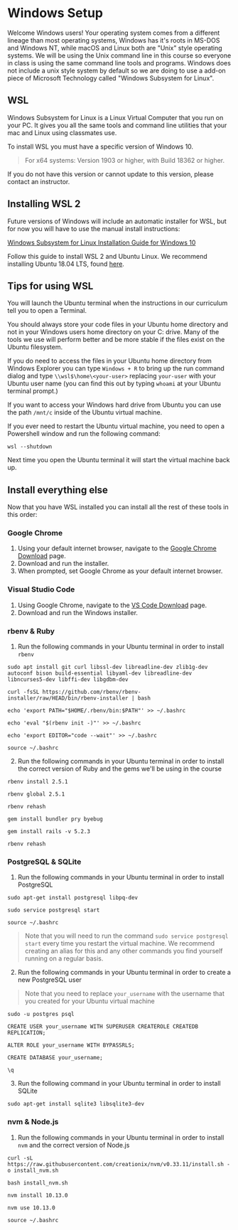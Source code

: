 # Windows Setup

Welcome Windows users! Your operating system comes from a different lineage than
most operating systems, Windows has it's roots in MS-DOS and Windows NT, while 
macOS and Linux both are "Unix" style operating systems. We will be using the
Unix command line in this course so everyone in class is using the same command
line tools and programs. Windows does not include a unix style system by default
so we are doing to use a add-on piece of Microsoft Technology called "Windows
Subsystem for Linux".

## WSL

Windows Subsystem for Linux is a Linux Virtual Computer that you run on your
PC. It gives you all the same tools and command line utilities that your
mac and Linux using classmates use.

To install WSL you must have a specific version of Windows 10.

> For x64 systems: Version 1903 or higher, with Build 18362 or higher.

If you do not have this version or cannot update to this version, please
contact an instructor.

## Installing WSL 2

Future versions of Windows will include an automatic installer for WSL, but
for now you will have to use the manual install instructions:

[Windows Subsystem for Linux Installation Guide for Windows 10](https://docs.microsoft.com/en-us/windows/wsl/install-win10#manual-installation-steps)

Follow this guide to install WSL 2 and Ubuntu Linux. We recommend installing Ubuntu 18.04 LTS, found [here](https://www.microsoft.com/store/apps/9N9TNGVNDL3Q).

## Tips for using WSL

You will launch the Ubuntu terminal when the instructions in our curriculum tell
you to open a Terminal.

You should always store your code files in your Ubuntu home directory and not in
your Windows users home directory on your C: drive. Many of the tools we use
will perform better and be more stable if the files exist on the Ubuntu filesystem.

If you do need to access the files in your Ubuntu home directory from Windows
Explorer you can type `Windows + R` to bring up the run command dialog and type
`\\wsl$\home\<your-user>` replacing `your-user` with your Ubuntu user name (you
can find this out by typing `whoami` at your Ubuntu terminal prompt.)

If you want to access your Windows hard drive from Ubuntu you can use the path
`/mnt/c` inside of the Ubuntu virtual machine.

If you ever need to restart the Ubuntu virtual machine, you need to open a
Powershell window and run the following command:

```shell
wsl --shutdown
```

Next time you open the Ubuntu terminal it will start the virtual machine back up.

## Install everything else

Now that you have WSL installed you can install all the rest of these tools in
this order:

### Google Chrome

1. Using your default internet browser, navigate to the [Google Chrome Download] page.
2. Download and run the installer.
3. When prompted, set Google Chrome as your default internet browser.

[Google Chrome Download]:https://www.google.com/chrome/

### Visual Studio Code

1. Using Google Chrome, navigate to the [VS Code Download] page.
2. Download and run the Windows installer.

[VS Code Download]:https://code.visualstudio.com/Download

### rbenv & Ruby

1. Run the following commands in your Ubuntu terminal in order to install `rbenv`
```shell
sudo apt install git curl libssl-dev libreadline-dev zlib1g-dev autoconf bison build-essential libyaml-dev libreadline-dev libncurses5-dev libffi-dev libgdbm-dev
```
```shell
curl -fsSL https://github.com/rbenv/rbenv-installer/raw/HEAD/bin/rbenv-installer | bash
```
```shell
echo 'export PATH="$HOME/.rbenv/bin:$PATH"' >> ~/.bashrc
```
```shell
echo 'eval "$(rbenv init -)"' >> ~/.bashrc
```
```shell
echo 'export EDITOR="code --wait"' >> ~/.bashrc
```
```shell
source ~/.bashrc
```

2. Run the following commands in your Ubuntu terminal in order to install the correct version of Ruby and the gems we'll be using in the course
```shell
rbenv install 2.5.1
```
```shell
rbenv global 2.5.1
```
```shell
rbenv rehash
```
```shell
gem install bundler pry byebug
```
```shell
gem install rails -v 5.2.3
```
```shell
rbenv rehash
```

### PostgreSQL & SQLite

1. Run the following commands in your Ubuntu terminal in order to install PostgreSQL
```shell
sudo apt-get install postgresql libpq-dev
```
```shell
sudo service postgresql start
```
```shell
source ~/.bashrc
```
   
> Note that you will need to run the command `sudo service postgresql start` every time you restart the virtual machine. We recommend creating an alias for this and any other commands you find yourself running on a regular basis.

2. Run the following commands in your Ubuntu terminal in order to create a new PostgreSQL user
> Note that you need to replace `your_username` with the username that you created for your Ubuntu virtual machine
```shell
sudo -u postgres psql
```
```shell
CREATE USER your_username WITH SUPERUSER CREATEROLE CREATEDB REPLICATION;
```
```shell
ALTER ROLE your_username WITH BYPASSRLS;
```
```shell
CREATE DATABASE your_username;
```
```shell
\q
```

3. Run the following command in your Ubuntu terminal in order to install SQLite
```shell
sudo apt-get install sqlite3 libsqlite3-dev
```

### nvm & Node.js

1. Run the following commands in your Ubuntu terminal in order to install `nvm` and the correct version of Node.js
```shell
curl -sL https://raw.githubusercontent.com/creationix/nvm/v0.33.11/install.sh -o install_nvm.sh
```
```shell
bash install_nvm.sh
```
```shell
nvm install 10.13.0
```
```shell
nvm use 10.13.0
```
```shell
source ~/.bashrc
```

